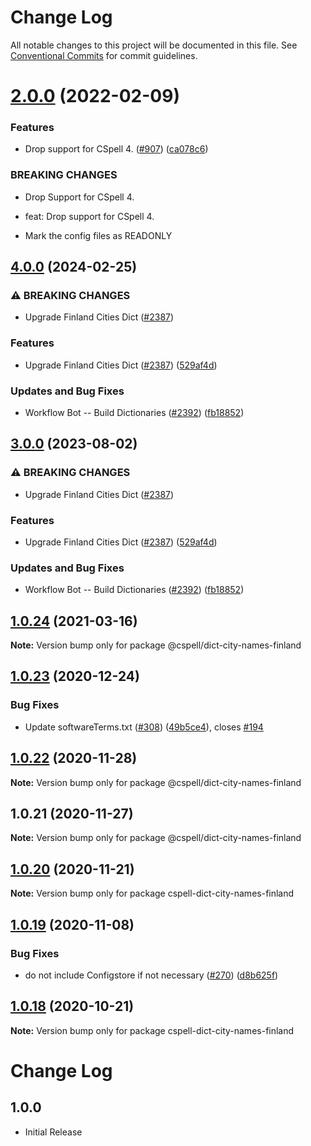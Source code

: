 # Change Log

All notable changes to this project will be documented in this file.
See [Conventional Commits](https://conventionalcommits.org) for commit guidelines.

# [2.0.0](https://github.com/streetsidesoftware/cspell-dicts/compare/@cspell/dict-city-names-finland@1.0.24...@cspell/dict-city-names-finland@2.0.0) (2022-02-09)


### Features

* Drop support for CSpell 4. ([#907](https://github.com/streetsidesoftware/cspell-dicts/issues/907)) ([ca078c6](https://github.com/streetsidesoftware/cspell-dicts/commit/ca078c6a2e188cc3cf6276db1ba7e007f0f06f27))


### BREAKING CHANGES

* Drop Support for CSpell 4.

* feat: Drop support for CSpell 4.
* Mark the config files as READONLY





## [4.0.0](https://github.com/fobo66/cspell-dicts/compare/@cspell/dict-city-names-finland-v3.0.0...@cspell/dict-city-names-finland@4.0.0) (2024-02-25)


### ⚠ BREAKING CHANGES

* Upgrade Finland Cities Dict ([#2387](https://github.com/fobo66/cspell-dicts/issues/2387))

### Features

* Upgrade Finland Cities Dict ([#2387](https://github.com/fobo66/cspell-dicts/issues/2387)) ([529af4d](https://github.com/fobo66/cspell-dicts/commit/529af4d4ab70e03596793eca90f11b2ee10520c8))


### Updates and Bug Fixes

* Workflow Bot -- Build Dictionaries ([#2392](https://github.com/fobo66/cspell-dicts/issues/2392)) ([fb18852](https://github.com/fobo66/cspell-dicts/commit/fb18852f205b4a4d959afc2b0c28d3e14df869b9))

## [3.0.0](https://github.com/streetsidesoftware/cspell-dicts/compare/@cspell/dict-city-names-finland@2.0.0...@cspell/dict-city-names-finland@3.0.0) (2023-08-02)


### ⚠ BREAKING CHANGES

* Upgrade Finland Cities Dict ([#2387](https://github.com/streetsidesoftware/cspell-dicts/issues/2387))

### Features

* Upgrade Finland Cities Dict ([#2387](https://github.com/streetsidesoftware/cspell-dicts/issues/2387)) ([529af4d](https://github.com/streetsidesoftware/cspell-dicts/commit/529af4d4ab70e03596793eca90f11b2ee10520c8))


### Updates and Bug Fixes

* Workflow Bot -- Build Dictionaries ([#2392](https://github.com/streetsidesoftware/cspell-dicts/issues/2392)) ([fb18852](https://github.com/streetsidesoftware/cspell-dicts/commit/fb18852f205b4a4d959afc2b0c28d3e14df869b9))

## [1.0.24](https://github.com/streetsidesoftware/cspell-dicts/compare/@cspell/dict-city-names-finland@1.0.23...@cspell/dict-city-names-finland@1.0.24) (2021-03-16)

**Note:** Version bump only for package @cspell/dict-city-names-finland





## [1.0.23](https://github.com/streetsidesoftware/cspell-dicts/compare/@cspell/dict-city-names-finland@1.0.22...@cspell/dict-city-names-finland@1.0.23) (2020-12-24)


### Bug Fixes

* Update softwareTerms.txt ([#308](https://github.com/streetsidesoftware/cspell-dicts/issues/308)) ([49b5ce4](https://github.com/streetsidesoftware/cspell-dicts/commit/49b5ce4a2436f3c99969d6425128d55f84c8a7fc)), closes [#194](https://github.com/streetsidesoftware/cspell-dicts/issues/194)





## [1.0.22](https://github.com/streetsidesoftware/cspell-dicts/compare/@cspell/dict-city-names-finland@1.0.21...@cspell/dict-city-names-finland@1.0.22) (2020-11-28)

**Note:** Version bump only for package @cspell/dict-city-names-finland





## 1.0.21 (2020-11-27)

**Note:** Version bump only for package @cspell/dict-city-names-finland





## [1.0.20](https://github.com/streetsidesoftware/cspell-dicts/compare/cspell-dict-city-names-finland@1.0.19...cspell-dict-city-names-finland@1.0.20) (2020-11-21)

**Note:** Version bump only for package cspell-dict-city-names-finland

## [1.0.19](https://github.com/streetsidesoftware/cspell-dicts/compare/cspell-dict-city-names-finland@1.0.18...cspell-dict-city-names-finland@1.0.19) (2020-11-08)

### Bug Fixes

- do not include Configstore if not necessary ([#270](https://github.com/streetsidesoftware/cspell-dicts/issues/270)) ([d8b625f](https://github.com/streetsidesoftware/cspell-dicts/commit/d8b625f2f42d5cc6c4a9390216ac1e5037886e44))

## [1.0.18](https://github.com/streetsidesoftware/cspell-dicts/compare/cspell-dict-city-names-finland@1.0.17...cspell-dict-city-names-finland@1.0.18) (2020-10-21)

**Note:** Version bump only for package cspell-dict-city-names-finland

# Change Log

## 1.0.0

- Initial Release
